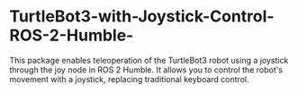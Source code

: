 # TurtleBot3-with-Joystick-Control-ROS-2-Humble-
This package enables teleoperation of the TurtleBot3 robot using a joystick through the joy node in ROS 2 Humble. It allows you to control the robot's movement with a joystick, replacing traditional keyboard control.
